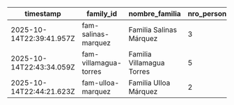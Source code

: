 | timestamp | family_id | nombre_familia | nro_personas | asistencia |
|---|---|---|---|---|
| 2025-10-14T22:39:41.957Z | fam-salinas-marquez | Familia Salinas Márquez | 3 | Sí |
| 2025-10-14T22:43:34.059Z | fam-villamagua-torres | Familia Villamagua Torres | 5 | No |
| 2025-10-14T22:44:21.623Z | fam-ulloa-marquez | Familia Ulloa Márquez | 2 | Sí |
